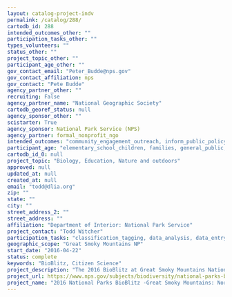 ```yaml
---
layout: catalog-project-indv
permalink: /catalog/288/
cartodb_id: 288
intended_outcomes_other: ""
participation_tasks_other: ""
types_volunteers: ""
status_other: ""
project_topic_other: ""
participant_age_other: ""
gov_contact_email: "Peter_Budde@nps.gov"
gov_contact_affiliation: nps
gov_contact: "Pete Budde"
agency_partner_other: ""
recruiting: False
agency_partner_name: "National Geographic Society"
cartodb_georef_status: null
agency_sponsor_other: ""
scistarter: True
agency_sponsor: National Park Service (NPS)
agency_partner: formal_nonprofit_ngo
intended_outcomes: "community_engagement_outreach, inform_public_policy, io_education, operational_integration_use, research_advancement"
participant_age: "elementary_school_children, families, general_public, middle_school_children, targeted_group, teens"
cartodb_id_0: null
project_topic: "Biology, Education, Nature and outdoors"
approved: null
updated_at: null
created_at: null
email: "todd@dlia.org"
zip: ""
state: ""
city: ""
street_address_2: ""
street_address: ""
affiliation: "Department of Interior: National Park Service"
project_contact: "Todd Witcher"
participation_tasks: "classification_tagging, data_analysis, data_entry, finding_entities, identification, learning, observation, site_selection_description, specimen_sample_collection"
geographic_scope: "Great Smoky Mountains NP"
start_date: "2016-04-22"
status: complete
keywords: "BioBlitz, Citizen Science"
project_description: "The 2016 BioBlitz at Great Smoky Mountains National Park - North Carolina will engage local students, teachers, and volunteers in the exploration of organisms in all taxonomic groups."
project_url: https://www.nps.gov/subjects/biodiversity/national-parks-bioblitz.htm
project_name: "2016 National Parks BioBlitz -Great Smoky Mountains: North Carolina"
---
```

